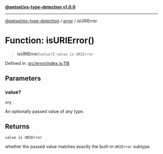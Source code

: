 [**@petsel/es-type-detection v1.0.0**](../../README.md)

***

[@petsel/es-type-detection](../../modules.md) / [error](../README.md) / isURIError

# Function: isURIError()

> **isURIError**(`value?`): `value is URIError`

Defined in: [src/error/index.js:118](https://github.com/petsel/es-type-detection/blob/ee065d8dbfab0995c95e9bb864d87647f5391dda/src/error/index.js#L118)

## Parameters

### value?

`any`

An optionally passed value of any type.

## Returns

`value is URIError`

whether the passed value matches exactly the built-in `URIError` subtype.
